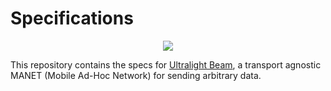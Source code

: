 # Specifications

<p align="center">
  <img src="https://media1.giphy.com/media/uilSu33t0FnKE/giphy.gif?cid=790b7611fc49b01d6a7d29473ae2016632302610a06d6f30&rid=giphy.gif" />
</p>

This repository contains the specs for [Ultralight Beam](https://ultralightbeam.io), a transport agnostic MANET (Mobile Ad-Hoc Network) for sending arbitrary data.
